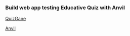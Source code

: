 

### Build web app testing Educative Quiz with Anvil

[QuizGane](https://droopy-traumatic-east.anvil.app)

[Anvil](https://anvil.works)
